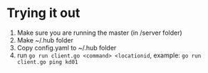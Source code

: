# Trying it out
1. Make sure you are running the master (in /server folder)
2. Make ~/.hub folder
3. Copy config.yaml to ~/.hub folder
4. run `go run client.go <command> <locationid`, example: `go run client.go ping kd01` 
